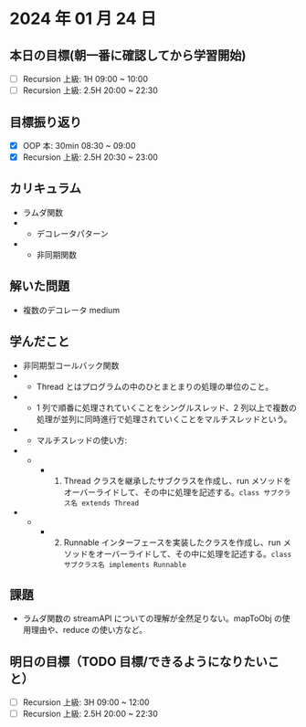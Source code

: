 # 2024 年 01 月 24 日

## 本日の目標(朝一番に確認してから学習開始)

- [ ] Recursion 上級: 1H 09:00 ~ 10:00
- [ ] Recursion 上級: 2.5H 20:00 ~ 22:30

## 目標振り返り

- [x] OOP 本: 30min 08:30 ~ 09:00
- [x] Recursion 上級: 2.5H 20:30 ~ 23:00

## カリキュラム

- ラムダ関数
- - デコレータパターン
- - 非同期関数

## 解いた問題

- 複数のデコレータ medium

## 学んだこと

- 非同期型コールバック関数
- - Thread とはプログラムの中のひとまとまりの処理の単位のこと。
- - 1 列で順番に処理されていくことをシングルスレッド、2 列以上で複数の処理が並列に同時進行で処理されていくことをマルチスレッドという。
- - マルチスレッドの使い方:
- - - 1. Thread クラスを継承したサブクラスを作成し、run メソッドをオーバーライドして、その中に処理を記述する。`class サブクラス名 extends Thread`
- - - 2. Runnable インターフェースを実装したクラスを作成し、run メソッドをオーバーライドして、その中に処理を記述する。`class サブクラス名 implements Runnable`

## 課題

- ラムダ関数の streamAPI についての理解が全然足りない。mapToObj の使用理由や、reduce の使い方など。

## 明日の目標（TODO 目標/できるようになりたいこと）

- [ ] Recursion 上級: 3H 09:00 ~ 12:00
- [ ] Recursion 上級: 2.5H 20:00 ~ 22:30
